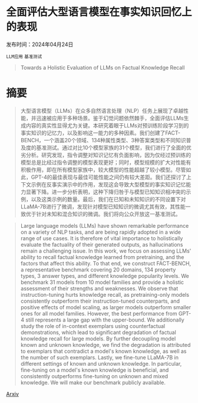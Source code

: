 # 全面评估大型语言模型在事实知识回忆上的表现

发布时间：2024年04月24日

`LLM应用` `基准测试`

> Towards a Holistic Evaluation of LLMs on Factual Knowledge Recall

# 摘要

> 大型语言模型（LLMs）在众多自然语言处理（NLP）任务上展现了卓越性能，并迅速被应用于多种场景。鉴于幻觉问题依然棘手，全面评估LLMs生成内容的真实性显得尤为关键。本研究着眼于LLMs对预训练阶段学习到的事实知识的记忆力，以及影响这一能力的多种因素。我们创建了FACT-BENCH，一个涵盖20个领域、134种属性类型、3种答案类型和不同知识普及度的基准测试。通过对比10个模型家族的31个模型，我们进行了全面的优劣分析。研究发现，指令调整对知识记忆有负面影响，因为仅经过预训练的模型总是比经过指令调整的模型表现更好；同时，模型规模的扩大对性能有积极作用，即在所有模型家族中，较大模型的性能超越了较小模型。尽管如此，GPT-4的最佳表现与最佳可能性能之间仍有较大差距。我们还探讨了上下文示例在反事实演示中的作用，发现这会导致大型模型的事实知识记忆能力显著下降。进一步分析表明，这种下降归咎于与模型已知知识相冲突的示例，以及这类示例的数量。最后，我们在已知和未知知识的不同设置下对LLaMA-7B进行了微调，发现针对模型已知知识的微调尤其有效，其性能一致优于针对未知和混合知识的微调。我们将向公众开放这一基准测试。

> Large language models (LLMs) have shown remarkable performance on a variety of NLP tasks, and are being rapidly adopted in a wide range of use cases. It is therefore of vital importance to holistically evaluate the factuality of their generated outputs, as hallucinations remain a challenging issue.
  In this work, we focus on assessing LLMs' ability to recall factual knowledge learned from pretraining, and the factors that affect this ability. To that end, we construct FACT-BENCH, a representative benchmark covering 20 domains, 134 property types, 3 answer types, and different knowledge popularity levels. We benchmark 31 models from 10 model families and provide a holistic assessment of their strengths and weaknesses. We observe that instruction-tuning hurts knowledge recall, as pretraining-only models consistently outperform their instruction-tuned counterparts, and positive effects of model scaling, as larger models outperform smaller ones for all model families. However, the best performance from GPT-4 still represents a large gap with the upper-bound. We additionally study the role of in-context exemplars using counterfactual demonstrations, which lead to significant degradation of factual knowledge recall for large models. By further decoupling model known and unknown knowledge, we find the degradation is attributed to exemplars that contradict a model's known knowledge, as well as the number of such exemplars. Lastly, we fine-tune LLaMA-7B in different settings of known and unknown knowledge. In particular, fine-tuning on a model's known knowledge is beneficial, and consistently outperforms fine-tuning on unknown and mixed knowledge. We will make our benchmark publicly available.

[Arxiv](https://arxiv.org/abs/2404.16164)